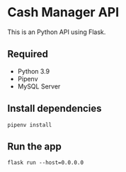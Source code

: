 # Cash Manager API

This is an Python API using Flask.

## Required
- Python 3.9
- Pipenv
- MySQL Server

## Install dependencies
```
pipenv install
```

## Run the app
```
flask run --host=0.0.0.0
```